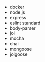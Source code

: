 * docker
* node.js
* express
* eslint standard
* body-parser
* joi
* mocha
* chai
* mongoose
* joigoose
